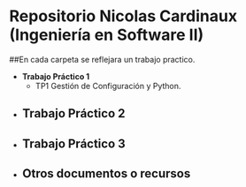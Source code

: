 # Repositorio Nicolas Cardinaux (Ingeniería en Software II)
##En cada carpeta se reflejara un trabajo practico.
   - **Trabajo Práctico 1**
     - TP1 Gestión de Configuración y Python.
   - **Trabajo Práctico 2**
     - 
   - **Trabajo Práctico 3**
     - 
   - **Otros documentos o recursos**
     -

